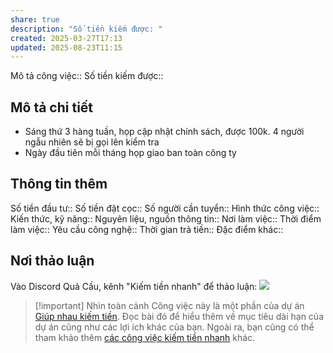 ```yaml
---
share: true
description: "Số tiền kiếm được: "
created: 2025-03-27T17:13
updated: 2025-08-23T11:15
---
```

Mô tả công việc:: 
Số tiền kiếm được:: 

## Mô tả chi tiết
- Sáng thứ 3 hàng tuần, họp cập nhật chính sách, được 100k. 4 người ngẫu nhiên sẽ bị gọi lên kiểm tra
- Ngày đầu tiên mỗi tháng họp giao ban toàn công ty

## Thông tin thêm
Số tiền đầu tư:: 
Số tiền đặt cọc:: 
Số người cần tuyển:: 
Hình thức công việc::
Kiến thức, kỹ năng::
Nguyên liệu, nguồn thông tin::
Nơi làm việc::
Thời điểm làm việc::
Yêu cầu công nghệ::
Thời gian trả tiền::
Đặc điểm khác::

## Nơi thảo luận
Vào Discord Quả Cầu, kênh "Kiếm tiền nhanh" để thảo luận:
![](https://i.imgur.com/PffcLkI.png)

> [!important] Nhìn toàn cảnh
> Công việc này là một phần của dự án [Giúp nhau kiếm tiền](../../../../../../../%F0%9F%93%90D%E1%BB%B1%20%C3%A1n/Gi%C3%BAp%20nhau%20ki%E1%BA%BFm%20ti%E1%BB%81n/index.md). Đọc bài đó để hiểu thêm về mục tiêu dài hạn của dự án cũng như các lợi ích khác của bạn. Ngoài ra, bạn cũng có thể tham khảo thêm [các công việc kiếm tiền nhanh](../../../index.md) khác.

